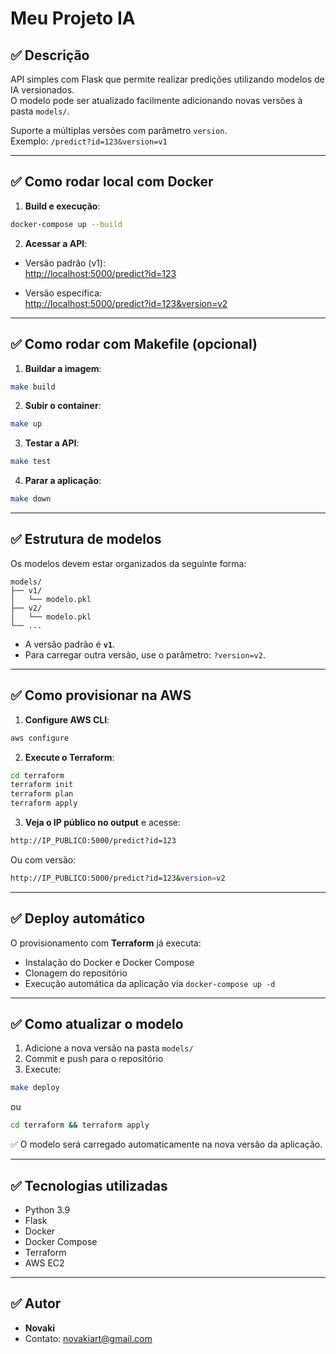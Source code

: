 
# Meu Projeto IA

## ✅ Descrição

API simples com Flask que permite realizar predições utilizando modelos de IA versionados.  
O modelo pode ser atualizado facilmente adicionando novas versões à pasta `models/`.  

Suporte a múltiplas versões com parâmetro `version`.  
Exemplo: `/predict?id=123&version=v1`

---

## ✅ Como rodar local com Docker

1. **Build e execução**:

```bash
docker-compose up --build
```

2. **Acessar a API**:  

- Versão padrão (v1):  
  [http://localhost:5000/predict?id=123](http://localhost:5000/predict?id=123)

- Versão específica:  
  [http://localhost:5000/predict?id=123&version=v2](http://localhost:5000/predict?id=123&version=v2)

---

## ✅ Como rodar com Makefile (opcional)

1. **Buildar a imagem**:

```bash
make build
```

2. **Subir o container**:

```bash
make up
```

3. **Testar a API**:

```bash
make test
```

4. **Parar a aplicação**:

```bash
make down
```

---

## ✅ Estrutura de modelos

Os modelos devem estar organizados da seguinte forma:

```
models/
├── v1/
│   └── modelo.pkl
├── v2/
│   └── modelo.pkl
└── ...
```

- A versão padrão é **`v1`**.  
- Para carregar outra versão, use o parâmetro: `?version=v2`.

---

## ✅ Como provisionar na AWS

1. **Configure AWS CLI**:

```bash
aws configure
```

2. **Execute o Terraform**:

```bash
cd terraform
terraform init
terraform plan
terraform apply
```

3. **Veja o IP público no output** e acesse:  

```bash
http://IP_PUBLICO:5000/predict?id=123
```

Ou com versão:

```bash
http://IP_PUBLICO:5000/predict?id=123&version=v2
```

---

## ✅ Deploy automático

O provisionamento com **Terraform** já executa:

- Instalação do Docker e Docker Compose
- Clonagem do repositório
- Execução automática da aplicação via `docker-compose up -d`

---

## ✅ Como atualizar o modelo

1. Adicione a nova versão na pasta `models/`  
2. Commit e push para o repositório  
3. Execute:

```bash
make deploy
```

ou

```bash
cd terraform && terraform apply
```

✅ O modelo será carregado automaticamente na nova versão da aplicação.

---

## ✅ Tecnologias utilizadas

- Python 3.9
- Flask
- Docker
- Docker Compose
- Terraform
- AWS EC2

---

## ✅ Autor

- **Novaki**
- Contato: [novakiart@gmail.com](mailto:novakiart@gmail.com)
